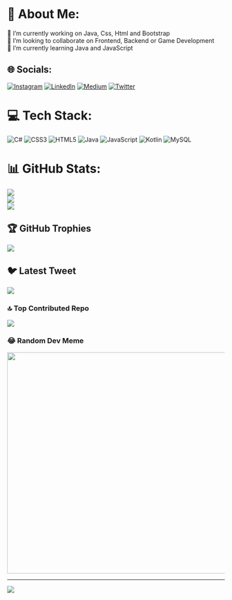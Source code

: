 # 💫 About Me:
🔭 I’m currently working on Java, Css, Html and Bootstrap<br>👯 I’m looking to collaborate on Frontend, Backend or Game Development<br>🌱 I’m currently learning Java and JavaScript<br>


## 🌐 Socials:
[![Instagram](https://img.shields.io/badge/Instagram-%23E4405F.svg?logo=Instagram&logoColor=white)](https://instagram.com/soneralcii) [![LinkedIn](https://img.shields.io/badge/LinkedIn-%230077B5.svg?logo=linkedin&logoColor=white)](https://linkedin.com/in/soner-alc%C4%B1-b5494b183/) [![Medium](https://img.shields.io/badge/Medium-12100E?logo=medium&logoColor=white)](https://medium.com/@soneralcc) [![Twitter](https://img.shields.io/badge/Twitter-%231DA1F2.svg?logo=Twitter&logoColor=white)](https://twitter.com/Soneralcii) 

# 💻 Tech Stack:
![C#](https://img.shields.io/badge/c%23-%23239120.svg?style=for-the-badge&logo=c-sharp&logoColor=white) ![CSS3](https://img.shields.io/badge/css3-%231572B6.svg?style=for-the-badge&logo=css3&logoColor=white) ![HTML5](https://img.shields.io/badge/html5-%23E34F26.svg?style=for-the-badge&logo=html5&logoColor=white) ![Java](https://img.shields.io/badge/java-%23ED8B00.svg?style=for-the-badge&logo=java&logoColor=white) ![JavaScript](https://img.shields.io/badge/javascript-%23323330.svg?style=for-the-badge&logo=javascript&logoColor=%23F7DF1E) ![Kotlin](https://img.shields.io/badge/kotlin-%230095D5.svg?style=for-the-badge&logo=kotlin&logoColor=white) ![MySQL](https://img.shields.io/badge/mysql-%2300f.svg?style=for-the-badge&logo=mysql&logoColor=white)
# 📊 GitHub Stats:
![](https://github-readme-stats.vercel.app/api?username=SonerA1&theme=tokyonight&hide_border=false&include_all_commits=false&count_private=false)<br/>
![](https://github-readme-streak-stats.herokuapp.com/?user=SonerA1&theme=tokyonight&hide_border=false)<br/>
![](https://github-readme-stats.vercel.app/api/top-langs/?username=SonerA1&theme=tokyonight&hide_border=false&include_all_commits=false&count_private=false&layout=compact)

## 🏆 GitHub Trophies
![](https://github-profile-trophy.vercel.app/?username=SonerA1&theme=radical&no-frame=false&no-bg=false&margin-w=4)

## 🐦 Latest Tweet
[![](https://gtce.itsvg.in/api?username=https://twitter.com/Soneralcii)](https://github.com/VishwaGauravIn/github-twitter-card-embed)

### 🔝 Top Contributed Repo
![](https://github-contributor-stats.vercel.app/api?username=SonerA1&limit=5&theme=nord&combine_all_yearly_contributions=true)

### 😂 Random Dev Meme
<img src="https://rm.up.railway.app/" width="512px"/>

---
[![](https://visitcount.itsvg.in/api?id=SonerA1&icon=2&color=5)](https://visitcount.itsvg.in)

<!-- Proudly created with GPRM ( https://gprm.itsvg.in ) -->
